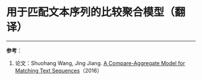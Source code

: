 # 用于匹配文本序列的比较聚合模型（翻译）



---
**参考**：
1. 论文：Shuohang Wang, Jing Jiang. [A Compare-Aggregate Model for Matching Text Sequences](https://arxiv.org/abs/1611.01747)（2016）